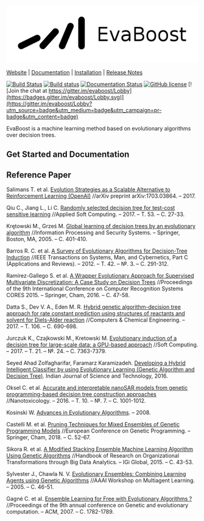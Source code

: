 <img src=images/logo.png with=350/>

[Website](https://evaboost.github.io) |
[Documentation](https://evaboost.github.io) |
[Installation](https://evaboost.github.io) |
[Release Notes](https://evaboost.guthub.io)

[![Build Status](https://travis-ci.org/DolotovEvgeniy/evaboost.svg?branch=master)](https://travis-ci.org/DolotovEvgeniy/evaboost)
[![Build status](https://ci.appveyor.com/api/projects/status/9e8o6yal09yssh45?svg=true)](https://ci.appveyor.com/project/DolotovEvgeniy/evaboost)
[![Documentation Status](https://readthedocs.org/projects/evaboost/badge/?version=latest)](http://evaboost.readthedocs.io/en/latest/?badge=latest)
[![GitHub license](http://img.shields.io/badge/license-Apache--2-blue.svg?style=flat)](./LICENSE)
[![Join the chat at https://gitter.im/evaboost/Lobby](https://badges.gitter.im/evaboost/Lobby.svg)](https://gitter.im/evaboost/Lobby?utm_source=badge&utm_medium=badge&utm_campaign=pr-badge&utm_content=badge)

EvaBoost is a machine learning method based on evolutionary algorithms over decision trees.

Get Started and Documentation
--------------

Reference Paper
--------------
Salimans T. et al. [Evolution Strategies as a Scalable Alternative to Reinforcement Learning (OpenAI)](https://arxiv.org/pdf/1703.03864.pdf) //arXiv preprint arXiv:1703.03864. – 2017.

Qiu C., Jiang L., Li C. [Randomly selected decision tree for test-cost sensitive learning](http://www.sciencedirect.com/science/article/pii/S1568494616306767) //Applied Soft Computing. – 2017. – Т. 53. – С. 27-33.

Krętowski M., Grześ M. [Global learning of decision trees by an evolutionary algorithm](https://link.springer.com/chapter/10.1007/0-387-26325-X_36) //Information Processing and Security Systems. – Springer, Boston, MA, 2005. – С. 401-410.

Barros R. C. et al. [A Survey of Evolutionary Algorithms for Decision-Tree Induction](https://www.researchgate.net/publication/224243034_A_Survey_of_Evolutionary_Algorithms_for_Decision-Tree_Induction) //IEEE Transactions on Systems, Man, and Cybernetics, Part C (Applications and Reviews). – 2012. – Т. 42. – №. 3. – С. 291-312.

Ramírez-Gallego S. et al. [A Wrapper Evolutionary Approach for Supervised Multivariate Discretization: A Case Study on Decision Trees](https://link.springer.com/chapter/10.1007/978-3-319-26227-7_5) //Proceedings of the 9th International Conference on Computer Recognition Systems CORES 2015. – Springer, Cham, 2016. – С. 47-58.

Datta S., Dev V. A., Eden M. R. [Hybrid genetic algorithm-decision tree approach for rate constant prediction using structures of reactants and solvent for Diels-Alder reaction](http://www.sciencedirect.com/science/article/pii/S0098135417300868) //Computers & Chemical Engineering. – 2017. – Т. 106. – С. 690-698.

Jurczuk K., Czajkowski M., Kretowski M. [Evolutionary induction of a decision tree for large-scale data: a GPU-based approach](https://link.springer.com/article/10.1007/s00500-016-2280-1) //Soft Computing. – 2017. – Т. 21. – №. 24. – С. 7363-7379.

Seyed Ahad Zolfagharifar, Faramarz Karamizadeh. [Developing a Hybrid Intelligent Classifier by using Evolutionary Learning (Genetic Algorithm and Decision Tree)](http://www.indjst.org/index.php/indjst/article/view/93766). Indian Journal of Science and Technology, 2016.

Oksel C. et al. [Accurate and interpretable nanoSAR models from genetic programming-based decision tree construction approaches](http://www.tandfonline.com/doi/abs/10.3109/17435390.2016.1161857) //Nanotoxicology. – 2016. – Т. 10. – №. 7. – С. 1001-1012.

Kosinski W. [Advances in Evolutionary Algorithms](http://www.twirpx.com/file/632222/). – 2008.

Castelli M. et al. [Pruning Techniques for Mixed Ensembles of Genetic Programming Models](https://arxiv.org/pdf/1801.07668.pdf) //European Conference on Genetic Programming. – Springer, Cham, 2018. – С. 52-67.

Sikora R. et al. [A Modified Stacking Ensemble Machine Learning Algorithm Using Genetic Algorithms](http://scholarworks.lib.csusb.edu/cgi/viewcontent.cgi?article=1061&context=jitim) //Handbook of Research on Organizational Transformations through Big Data Analytics. – IGi Global, 2015. – С. 43-53.

Sylvester J., Chawla N. V. [Evolutionary Ensembles: Combining Learning Agents using Genetic Algorithms](https://www.aaai.org/Papers/Workshops/2005/WS-05-09/WS05-09-008.pdf) //AAAI Workshop on Multiagent Learning. – 2005. – С. 46-51.

Gagné C. et al. [Ensemble Learning for Free with Evolutionary Algorithms ?](https://www.cs.york.ac.uk/rts/docs/GECCO_2007/docs/p1782.pdf) //Proceedings of the 9th annual conference on Genetic and evolutionary computation. – ACM, 2007. – С. 1782-1789.

